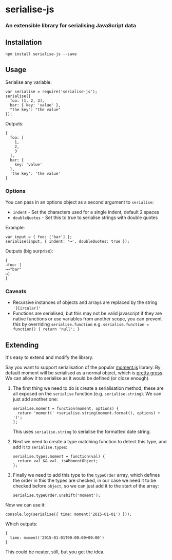 # serialise-js

### An extensible library for serialising JavaScript data

## Installation

    npm install serialise-js --save


## Usage

Serialise any variable:
```
var serialise = require('serialise-js');
serialise({
  foo: [1, 2, 3],
  bar: { key: 'value' },
  "the key": "the value"
});
```

Outputs:
```
{
  foo: [
    1,
    2,
    3
  ],
  bar: {
    key: 'value'
  },
  'the key': 'the value'
}
```

### Options

You can pass in an options object as a second argument to `serialise`:
- `indent` - Set the characters used for a single indent, default 2 spaces
- `doubleQuotes` - Set this to true to serialise strings with double quotes

Example:
```
var input = { foo: ['bar'] };
serialise(input, { indent: '⟶', doubleQuotes: true });
```

Outputs (big surprise):
```
{
⟶foo: [
⟶⟶"bar"
⟶]
}
```

### Caveats

- Recursive instances of objects and arrays are replaced by the string `'[Circular]'`
- Functions are serialised, but this may not be valid javascript if they are native functions or use variables from another scope, you can prevent this by overriding `serialise.function` e.g. `serialise.function = function() { return 'null'; }`


## Extending

It's easy to extend and modify the library.

Say you want to support serialisation of the popular [moment.js](http://momentjs.com/) library.
By default moment will be serialised as a normal object, which is [pretty gross](https://gist.github.com/peterjwest/f302874e345aa6944fa7). We can allow it to serialise as it would be defined (or close enough).

1. The first thing we need to do is create a serialisation method, these are all exposed on the `serialise` function (e.g. `serialise.string`). We can just add another one:
    ```
    serialise.moment = function(moment, options) {
      return 'moment(' +serialise.string(moment.format(), options) + ')';
    };
    ```

    This uses `serialise.string` to serialise the formatted date string.

2. Next we need to create a type matching function to detect this type, and add it to `serialise.types`:
    ```
    serialise.types.moment = function(val) {
      return val && val._isAMomentObject;
    };
    ```

3. Finally we need to add this type to the `typeOrder` array, which defines the order in this the types are checked, in our case we need it to be checked before `object`, so we can just add it to the start of the array:
    ```
    serialise.typeOrder.unshift('moment');
    ```

Now we can use it:

    console.log(serialise({ time: moment('2015-01-01') }));

Which outputs:
```
{
  time: moment('2015-01-01T00:00:00+00:00')
}
```

This could be neater, still, but you get the idea.
